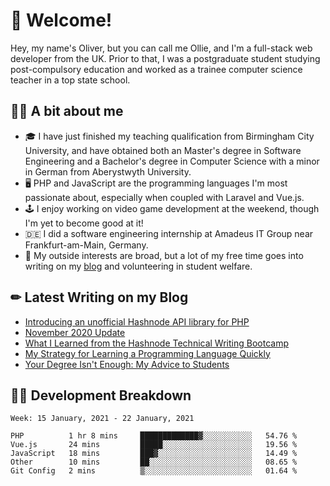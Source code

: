 # 👋 Welcome!

Hey, my name's Oliver, but you can call me Ollie, and I'm a full-stack web developer from the UK. Prior to that, I was a postgraduate student studying post-compulsory education and worked as a trainee computer science teacher in a top state school.

## 👨‍🏫 A bit about me

- 🎓 I have just finished my teaching qualification from Birmingham City University, and have obtained both an Master's degree in Software Engineering and a Bachelor's degree in Computer Science with a minor in German from Aberystwyth University.
- 🖥 PHP and JavaScript are the programming languages I'm most passionate about, especially when coupled with Laravel and Vue.js.
- 🕹 I enjoy working on video game development at the weekend, though I'm yet to become good at it!
- 🇩🇪 I did a software engineering internship at Amadeus IT Group near Frankfurt-am-Main, Germany.
- 🌱 My outside interests are broad, but a lot of my free time goes into writing on my [blog](https://blog.oliverearl.co.uk) and volunteering in student welfare.

## ✏ Latest Writing on my Blog

<!-- BLOG-POST-LIST:START -->
- [Introducing an unofficial Hashnode API library for PHP](https://blog.oliverearl.co.uk/introducing-an-unofficial-hashnode-api-library-for-php)
- [November 2020 Update](https://blog.oliverearl.co.uk/november-2020-update)
- [What I Learned from the Hashnode Technical Writing Bootcamp](https://blog.oliverearl.co.uk/what-i-learned-from-the-hashnode-technical-writing-bootcamp)
- [My Strategy for Learning a Programming Language Quickly](https://blog.oliverearl.co.uk/my-strategy-for-learning-a-programming-language-quickly)
- [Your Degree Isn't Enough: My Advice to Students](https://blog.oliverearl.co.uk/your-degree-isnt-enough-my-advice-to-students)
<!-- BLOG-POST-LIST:END -->

## 👨‍💻 Development Breakdown

<!--START_SECTION:waka-->
```text
Week: 15 January, 2021 - 22 January, 2021

PHP          1 hr 8 mins     █████████████▓░░░░░░░░░░░   54.76 % 
Vue.js       24 mins         █████░░░░░░░░░░░░░░░░░░░░   19.56 % 
JavaScript   18 mins         ███▓░░░░░░░░░░░░░░░░░░░░░   14.49 % 
Other        10 mins         ██░░░░░░░░░░░░░░░░░░░░░░░   08.65 % 
Git Config   2 mins          ▒░░░░░░░░░░░░░░░░░░░░░░░░   01.64 % 
```
<!--END_SECTION:waka-->
